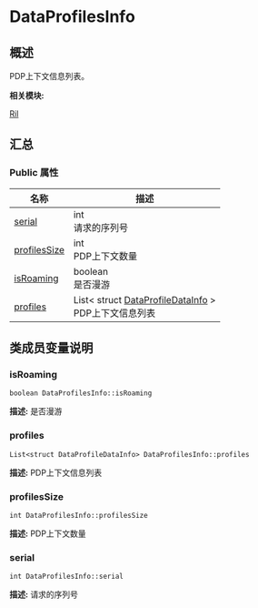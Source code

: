 # DataProfilesInfo


## 概述

PDP上下文信息列表。

**相关模块:**

[Ril](_ril.md)


## 汇总


### Public 属性

  | 名称 | 描述 | 
| -------- | -------- |
| [serial](#serial) | int<br/>请求的序列号&nbsp; | 
| [profilesSize](#profilessize) | int<br/>PDP上下文数量&nbsp; | 
| [isRoaming](#isroaming) | boolean<br/>是否漫游&nbsp; | 
| [profiles](#profiles) | List&lt;&nbsp;struct&nbsp;[DataProfileDataInfo](_data_profile_data_info.md)&nbsp;&gt;<br/>PDP上下文信息列表&nbsp; | 


## 类成员变量说明


### isRoaming

  
```
boolean DataProfilesInfo::isRoaming
```
**描述:**
是否漫游


### profiles

  
```
List<struct DataProfileDataInfo> DataProfilesInfo::profiles
```
**描述:**
PDP上下文信息列表


### profilesSize

  
```
int DataProfilesInfo::profilesSize
```
**描述:**
PDP上下文数量


### serial

  
```
int DataProfilesInfo::serial
```
**描述:**
请求的序列号
